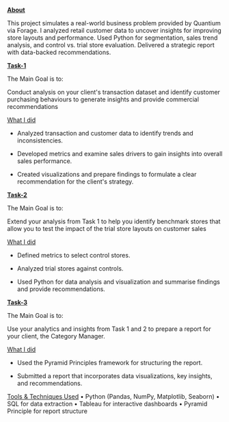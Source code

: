 <ins> **About** </ins>

This project simulates a real-world business problem provided by Quantium via Forage. I analyzed retail customer data to uncover insights for improving store layouts and performance. Used Python for segmentation, sales trend analysis, and control vs. trial store evaluation. Delivered a strategic report with data-backed recommendations.

<ins> **Task-1** </ins>

The Main Goal is to: 

Conduct analysis on your client's transaction dataset and identify customer purchasing behaviours to generate insights and provide commercial recommendations

 <ins>What I did</ins>

* Analyzed transaction and customer data to identify trends and inconsistencies. 

* Developed metrics and examine sales drivers to gain insights into overall sales performance. 

* Created visualizations and prepare findings to formulate a clear recommendation for the client's strategy.



<ins> **Task-2** </ins>

The Main Goal is to: 

Extend your analysis from Task 1 to help you identify benchmark stores that allow you to test the impact of the trial store layouts on customer sales

<ins>What I did</ins>

* Defined metrics to select control stores.

* Analyzed trial stores against controls.

* Used Python for data analysis and visualization and summarise findings and provide recommendations.



<ins> **Task-3** </ins>

The Main Goal is to:

Use your analytics and insights from Task 1 and 2 to prepare a report for your client, the Category Manager.

<ins>What I did</ins>

* Used the Pyramid Principles framework for structuring the report.

* Submitted a report that incorporates data visualizations, key insights, and recommendations.

<ins>Tools & Techniques Used</ins> 
• Python (Pandas, NumPy, Matplotlib, Seaborn) • SQL for data extraction • Tableau for interactive dashboards • Pyramid Principle for report structure
